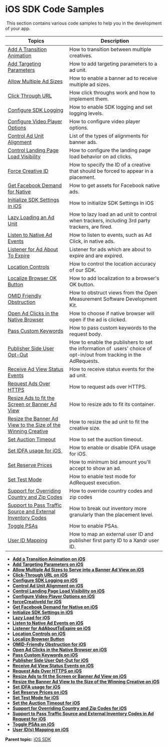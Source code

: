 # iOS SDK Code Samples

<div class="body">

 This section contains various code samples to help you in the
development of your app. 

<div class="tablenoborder">

<table class="table" data-cellpadding="4" data-cellspacing="0"
data-summary="" data-frame="border" data-border="1" data-rules="all">
<thead class="thead">
<tr class="header ">
<th id="d16033e48" class="entry nocellnoborder"
style="vertical-align: top">Topics</th>
<th id="d16033e51" class="entry cell-noborder"
style="vertical-align: top">Description</th>
</tr>
</thead>
<tbody class="tbody">
<tr class="odd ">
<td class="entry nocellnoborder"
headers="d16033e48 "><a href="add-a-transition-animation-on-ios.html"
class="xref">Add A Transition Animation</a></td>
<td class="entry cell-noborder"
headers="d16033e51 ">How to transition between multiple creatives.</td>
</tr>
<tr class="even ">
<td class="entry nocellnoborder"
headers="d16033e48 "><a href="add-targeting-parameters-on-ios.html"
class="xref">Add Targeting Parameters</a></td>
<td class="entry cell-noborder"
headers="d16033e51 ">How to add targeting parameters to a ad unit.</td>
</tr>
<tr class="odd ">
<td class="entry nocellnoborder"
headers="d16033e48 "><a
href="allow-multiple-ad-sizes-to-serve-into-a-banner-ad-view-on-ios.html"
class="xref">Allow Multiple Ad Sizes</a></td>
<td class="entry cell-noborder"
headers="d16033e51 ">How to enable a banner ad to receive multiple ad
sizes.</td>
</tr>
<tr class="even ">
<td class="entry nocellnoborder"
headers="d16033e48 "><a href="click-through-url-on-ios.html"
class="xref">Click Through URL</a></td>
<td class="entry cell-noborder"
headers="d16033e51 ">How click throughs work and how to implement
them.</td>
</tr>
<tr class="odd ">
<td class="entry nocellnoborder"
headers="d16033e48 "><a href="configure-sdk-logging-on-ios.html"
class="xref">Configure SDK Logging</a></td>
<td class="entry cell-noborder"
headers="d16033e51 ">How to enable SDK logging and set logging
levels.</td>
</tr>
<tr class="even ">
<td class="entry nocellnoborder"
headers="d16033e48 "><a
href="configure-video-player-options-on-ios.html" class="xref">Configure
Video Player Options</a></td>
<td class="entry cell-noborder"
headers="d16033e51 ">How to configure video player options.</td>
</tr>
<tr class="odd ">
<td class="entry nocellnoborder"
headers="d16033e48 "><a href="control-ad-unit-alignment-on-ios.html"
class="xref">Control Ad Unit Alignment</a></td>
<td class="entry cell-noborder"
headers="d16033e51 ">List of the types of alignments for banner
ads.</td>
</tr>
<tr class="even ">
<td class="entry nocellnoborder"
headers="d16033e48 "><a
href="control-landing-page-load-visibility-on-ios.html"
class="xref">Control Landing Page Load Visibility</a></td>
<td class="entry cell-noborder"
headers="d16033e51 ">How to configure the landing page load behavior on
ad clicks.</td>
</tr>
<tr class="odd ">
<td class="entry nocellnoborder"
headers="d16033e48 "><a href="forcecreativeid-for-ios.html"
class="xref">Force Creative ID</a></td>
<td class="entry cell-noborder"
headers="d16033e51 ">How to specify the ID of a creative that should be
forced to appear in a placement.</td>
</tr>
<tr class="even ">
<td class="entry nocellnoborder"
headers="d16033e48 "><a
href="get-facebook-demand-for-native-on-ios.html" class="xref">Get
Facebook Demand for Native</a></td>
<td class="entry cell-noborder"
headers="d16033e51 ">How to get assets for Facebook native ads.</td>
</tr>
<tr class="odd ">
<td class="entry nocellnoborder"
headers="d16033e48 "><a href="initialize-sdk-settings-in-ios.html"
class="xref">Initialize SDK Settings in iOS</a></td>
<td class="entry cell-noborder"
headers="d16033e51 ">How to initialize SDK Settings in iOS</td>
</tr>
<tr class="even ">
<td class="entry nocellnoborder"
headers="d16033e48 "><a href="lazy-load-for-ios.html" class="xref">Lazy
Loading an Ad Unit</a></td>
<td class="entry cell-noborder"
headers="d16033e51 ">How to lazy load an ad unit to control when
trackers, including 3rd party trackers, are fired.</td>
</tr>
<tr class="odd ">
<td class="entry nocellnoborder"
headers="d16033e48 "><a href="listen-to-native-ad-events-on-ios.html"
class="xref">Listen to Native Ad Events</a></td>
<td class="entry cell-noborder"
headers="d16033e51 ">How to listen to events, such as Ad Click, in
native ads.</td>
</tr>
<tr class="even ">
<td class="entry nocellnoborder"
headers="d16033e48 "><a href="listener-for-adabouttoexpire-on-ios.html"
class="xref">Listener for Ad About To Expire</a></td>
<td class="entry cell-noborder"
headers="d16033e51 ">Listener for ads which are about to expire and are
expired.</td>
</tr>
<tr class="odd ">
<td class="entry nocellnoborder"
headers="d16033e48 "><a href="location-controls-on-ios.html"
class="xref">Location Controls</a></td>
<td class="entry cell-noborder"
headers="d16033e51 ">How to control the location accuracy of our
SDK.</td>
</tr>
<tr class="even ">
<td class="entry nocellnoborder"
headers="d16033e48 "><a href="localize-browser-button.html"
class="xref">Localize Browser OK Button</a></td>
<td class="entry cell-noborder"
headers="d16033e51 ">How to add localization to a browser's OK
button.</td>
</tr>
<tr class="odd ">
<td class="entry nocellnoborder"
headers="d16033e48 "><a href="omid-friendly-obstruction-for-ios.html"
class="xref">OMID Friendly Obstruction</a></td>
<td class="entry cell-noborder"
headers="d16033e51 ">How to obstruct views from the Open Measurement
Software Development Kit.</td>
</tr>
<tr class="even ">
<td class="entry nocellnoborder"
headers="d16033e48 "><a
href="open-ad-clicks-in-the-native-browser-on-ios.html"
class="xref">Open Ad Clicks in the Native Browser</a></td>
<td class="entry cell-noborder"
headers="d16033e51 ">How to choose if native browser will open if the ad
is clicked.</td>
</tr>
<tr class="odd ">
<td class="entry nocellnoborder"
headers="d16033e48 "><a href="pass-custom-keywords-on-ios.html"
class="xref">Pass Custom Keywords</a></td>
<td class="entry cell-noborder"
headers="d16033e51 ">How to pass custom keywords to the request
body.</td>
</tr>
<tr class="even ">
<td class="entry nocellnoborder"
headers="d16033e48 "><a href="publisher-side-user-opt-out-for-ios.html"
class="xref">Publisher Side User Opt-Out</a></td>
<td class="entry cell-noborder"
headers="d16033e51 ">How to enable the publishers to set the information
of  users' choice of opt-in/out from tracking in the AdRequests.</td>
</tr>
<tr class="odd ">
<td class="entry nocellnoborder"
headers="d16033e48 "><a href="receive-ad-view-status-events-on-ios.html"
class="xref">Receive Ad View Status Events</a></td>
<td class="entry cell-noborder"
headers="d16033e51 ">How to receive status events for the ad unit.</td>
</tr>
<tr class="even ">
<td class="entry nocellnoborder"
headers="d16033e48 "><a href="request-ads-over-https-on-ios.html"
class="xref">Request Ads Over HTTPS</a></td>
<td class="entry cell-noborder"
headers="d16033e51 ">How to request ads over HTTPS.</td>
</tr>
<tr class="odd ">
<td class="entry nocellnoborder"
headers="d16033e48 "><a
href="resize-ads-to-fit-the-screen-or-banner-ad-view-on-ios.html"
class="xref">Resize Ads to fit the Screen or Banner Ad View</a></td>
<td class="entry cell-noborder"
headers="d16033e51 ">How to resize ads to fit its container.</td>
</tr>
<tr class="even ">
<td class="entry nocellnoborder"
headers="d16033e48 "><a
href="resize-the-banner-ad-view-to-the-size-of-the-winning-creative-on-ios.html"
class="xref">Resize the Banner Ad View to the Size of the Winning
Creative</a></td>
<td class="entry cell-noborder"
headers="d16033e51 ">How to resize the ad unit to fit the creative
size.</td>
</tr>
<tr class="odd ">
<td class="entry nocellnoborder"
headers="d16033e48 "><a href="set-the-auction-timeout-for-ios.html"
class="xref">Set Auction Timeout</a></td>
<td class="entry cell-noborder"
headers="d16033e51 ">How to set the auction timeout.</td>
</tr>
<tr class="even ">
<td class="entry nocellnoborder"
headers="d16033e48 "><a href="set-idfa-usage-for-ios.html"
class="xref">Set IDFA usage for iOS </a></td>
<td class="entry cell-noborder"
headers="d16033e51 ">How to enable or disable IDFA usage for iOS.</td>
</tr>
<tr class="odd ">
<td class="entry nocellnoborder"
headers="d16033e48 "><a href="set-reserve-prices-on-ios.html"
class="xref">Set Reserve Prices</a></td>
<td class="entry cell-noborder"
headers="d16033e51 ">How to minimum bid amount you'll accept to show an
ad.</td>
</tr>
<tr class="even ">
<td class="entry nocellnoborder"
headers="d16033e48 "><a href="set-test-mode-for-ios.html"
class="xref">Set Test Mode</a></td>
<td class="entry cell-noborder"
headers="d16033e51 ">How to enable test mode for AdRequest
execution.</td>
</tr>
<tr class="odd ">
<td class="entry nocellnoborder"
headers="d16033e48 "><a
href="support-for-overriding-country-and-zip-codes-for-ios.html"
class="xref">Support for Overriding Country and Zip Codes</a></td>
<td class="entry cell-noborder"
headers="d16033e51 ">How to override country codes and zip codes</td>
</tr>
<tr class="even ">
<td class="entry nocellnoborder"
headers="d16033e48 "><a
href="support-to-pass-traffic-source-and-external-inventory-codes-in-ad-request-for-ios.html"
class="xref">Support to Pass Traffic Source and External Inventory
Codes</a></td>
<td class="entry cell-noborder"
headers="d16033e51 ">How to break out inventory more granularly than the
placement level.</td>
</tr>
<tr class="odd ">
<td class="entry nocellnoborder"
headers="d16033e48 "><a href="toggle-psas-on-ios.html"
class="xref">Toggle PSAs</a></td>
<td class="entry cell-noborder"
headers="d16033e51 ">How to enable PSAs.</td>
</tr>
<tr class="even ">
<td class="entry -nocellborder"
headers="d16033e48 "><a href="user-id-s-mapping-on-ios.html"
class="xref">User ID Mapping</a></td>
<td class="entry cellborder"
headers="d16033e51 ">How to map an external user ID and publisher first
party ID to a <span class="ph">Xandr</span> user ID.</td>
</tr>
</tbody>
</table>

</div>

</div>

<div class="related-links">

- **[Add a Transition Animation on
  iOS](add-a-transition-animation-on-ios.html)**  
- **[Add Targeting Parameters on
  iOS](add-targeting-parameters-on-ios.html)**  
- **[Allow Multiple Ad Sizes to Serve into a Banner Ad View on
  iOS](allow-multiple-ad-sizes-to-serve-into-a-banner-ad-view-on-ios.html)**  
- **[Click-Through URL on iOS](click-through-url-on-ios.html)**  
- **[Configure SDK Logging on
  iOS](configure-sdk-logging-on-ios.html)**  
- **[Control Ad Unit Alignment on
  iOS](control-ad-unit-alignment-on-ios.html)**  
- **[Control Landing Page Load Visibility on
  iOS](control-landing-page-load-visibility-on-ios.html)**  
- **[Configure Video Player Options on
  iOS](configure-video-player-options-on-ios.html)**  
- **[forceCreativeId for iOS](forcecreativeid-for-ios.html)**  
- **[Get Facebook Demand for Native on
  iOS](get-facebook-demand-for-native-on-ios.html)**  
- **[Initialize SDK Settings in
  iOS](initialize-sdk-settings-in-ios.html)**  
- **[Lazy Load for iOS](lazy-load-for-ios.html)**  
- **[Listen to Native Ad Events on
  iOS](listen-to-native-ad-events-on-ios.html)**  
- **[Listener for AdAboutToExpire on
  iOS](listener-for-adabouttoexpire-on-ios.html)**  
- **[Location Controls on iOS](location-controls-on-ios.html)**  
- **[Localize Browser Button](localize-browser-button.html)**  
- **[OMID-Friendly Obstruction for
  iOS](omid-friendly-obstruction-for-ios.html)**  
- **[Open Ad Clicks in the Native Browser on
  iOS](open-ad-clicks-in-the-native-browser-on-ios.html)**  
- **[Pass Custom Keywords on iOS](pass-custom-keywords-on-ios.html)**  
- **[Publisher Side User Opt-Out for
  iOS](publisher-side-user-opt-out-for-ios.html)**  
- **[Receive Ad View Status Events on
  iOS](receive-ad-view-status-events-on-ios.html)**  
- **[Request Ads Over HTTPS on
  iOS](request-ads-over-https-on-ios.html)**  
- **[Resize Ads to fit the Screen or Banner Ad View on
  iOS](resize-ads-to-fit-the-screen-or-banner-ad-view-on-ios.html)**  
- **[Resize the Banner Ad View to the Size of the Winning Creative on
  iOS](resize-the-banner-ad-view-to-the-size-of-the-winning-creative-on-ios.html)**  
- **[Set IDFA usage for iOS](set-idfa-usage-for-ios.html)**  
- **[Set Reserve Prices on iOS](set-reserve-prices-on-ios.html)**  
- **[Set Test Mode for iOS](set-test-mode-for-ios.html)**  
- **[Set the Auction Timeout for
  iOS](set-the-auction-timeout-for-ios.html)**  
- **[Support for Overriding Country and Zip Codes for
  iOS](support-for-overriding-country-and-zip-codes-for-ios.html)**  
- **[Support to Pass Traffic Source and External Inventory Codes in Ad
  Request for
  iOS](support-to-pass-traffic-source-and-external-inventory-codes-in-ad-request-for-ios.html)**  
- **[Toggle PSAs on iOS](toggle-psas-on-ios.html)**  
- **[User ID(s) Mapping on iOS](user-id-s-mapping-on-ios.html)**  

<div class="familylinks">

<div class="parentlink">

**Parent topic:** <a href="ios-sdk.html" class="link">iOS SDK</a>

</div>

</div>

</div>

